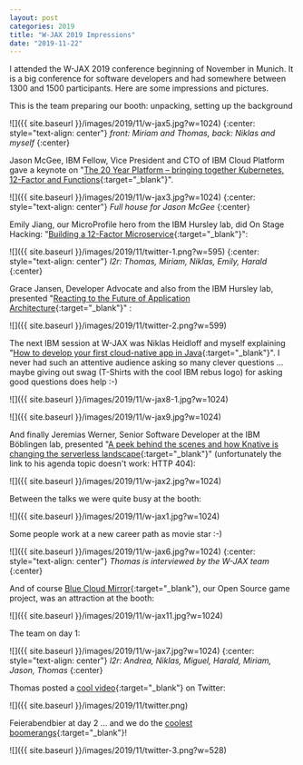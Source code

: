 ```yaml
---
layout: post
categories: 2019
title: "W-JAX 2019 Impressions"
date: "2019-11-22"
---
```


I attended the W-JAX 2019 conference beginning of November in Munich. It is a big conference for software developers and had somewhere between 1300 and 1500 participants. Here are some impressions and pictures.

This is the team preparing our booth: unpacking, setting up the background

![]({{ site.baseurl }}/images/2019/11/w-jax5.jpg?w=1024)
{:center: style="text-align: center"}
_front: Miriam and Thomas, back: Niklas and myself_
{:center}

Jason McGee, IBM Fellow, Vice President and CTO of IBM Cloud Platform gave a keynote on "[The 20 Year Platform – bringing together Kubernetes, 12-Factor and Functions](https://jax.de/cloud-container-serverless/the-20-year-platform-bringing-together-kubernetes-12-factor-and-functions/){:target="_blank"}".

![]({{ site.baseurl }}/images/2019/11/w-jax3.jpg?w=1024)
{:center: style="text-align: center"}
_Full house for Jason McGee_
{:center}

Emily Jiang, our MicroProfile hero from the IBM Hursley lab, did On Stage Hacking: "[Building a 12-Factor Microservice](https://jax.de/serverside-enterprise-java/on-stage-hacking-building-a-12-factor-microservice/){:target="_blank"}":

![]({{ site.baseurl }}/images/2019/11/twitter-1.png?w=595)
{:center: style="text-align: center"}
_l2r: Thomas, Miriam, Niklas, Emily, Harald_
{:center}

Grace Jansen, Developer Advocate and also from the IBM Hursley lab, presented "[Reacting to the Future of Application Architecture](https://jax.de/software-architecture/reacting-to-the-future-of-application-architecture/){:target="_blank"}" :

![]({{ site.baseurl }}/images/2019/11/twitter-2.png?w=599)

The next IBM session at W-JAX was Niklas Heidloff and myself explaining "[How to develop your first cloud-native app in Java](https://jax.de/cloud-container-serverless/wie-entwickle-ich-meine-ersten-cloud-nativen-applikationen-mit-java/){:target="_blank"}". I never had such an attentive audience asking so many clever questions ... maybe giving out swag (T-Shirts with the cool IBM rebus logo) for asking good questions does help :-)

![]({{ site.baseurl }}/images/2019/11/w-jax8-1.jpg?w=1024)

![]({{ site.baseurl }}/images/2019/11/w-jax9.jpg?w=1024)

And finally Jeremias Werner, Senior Software Developer at the IBM Böblingen lab, presented "[A peek behind the scenes and how Knative is changing the serverless landscape](https://jax.de/speaker/jeremias-werner/){:target="_blank"}" (unfortunately the link to his agenda topic doesn't work: HTTP 404):

![]({{ site.baseurl }}/images/2019/11/w-jax2.jpg?w=1024)

Between the talks we were quite busy at the booth:

![]({{ site.baseurl }}/images/2019/11/w-jax1.jpg?w=1024)

Some people work at a new career path as movie star :-)

![]({{ site.baseurl }}/images/2019/11/w-jax6.jpg?w=1024)
{:center: style="text-align: center"}
_Thomas is interviewed by the W-JAX team_
{:center}

And of course [Blue Cloud Mirror](https://github.com/IBM/blue-cloud-mirror){:target="_blank"}, our Open Source game project, was an attraction at the booth:

![]({{ site.baseurl }}/images/2019/11/w-jax11.jpg?w=1024)

The team on day 1:

![]({{ site.baseurl }}/images/2019/11/w-jax7.jpg?w=1024)
{:center: style="text-align: center"}
_l2r: Andrea, Niklas, Miguel, Harald, Miriam, Jason, Thomas_
{:center}

Thomas posted a [cool video](https://twitter.com/i/status/1192094720559865858){:target="_blank"} on Twitter:

![]({{ site.baseurl }}/images/2019/11/twitter.png)

Feierabendbier at day 2 ... and we do the [coolest boomerangs](https://twitter.com/Jessieevaline/status/1192151519325503490){:target="_blank"}!

![]({{ site.baseurl }}/images/2019/11/twitter-3.png?w=528)
